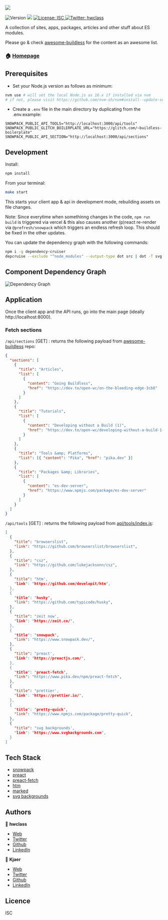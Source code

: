 ![](./public/teaser.png)

![Version](https://img.shields.io/badge/version-1.0.0-blue.svg?cacheSeconds=2592000) ![](https://img.shields.io/badge/node-12.x-blue.svg) [ ![License: ISC](https://img.shields.io/badge/License-ISC-yellow.svg) ](#) [![Twitter: hwclass](https://img.shields.io/twitter/follow/hwclass.svg?style=social)](https://twitter.com/hwclass)

A collection of sites, apps, packages, articles and other stuff about ES modules.

Please go & check [awesome-buildless](https://github.com/hwclass/awesome-buildless) for the content as an awesome list.

### 🏠 [Homepage](https://buildless.site)

## Prerequisites

- Set your Node.js version as follows as minimum:

```sh
nvm use # will set the local Node.js as 16.x if installed via nvm
# if not, please visit https://github.com/nvm-sh/nvm#install--update-script
```

- Create a `.env` file in the main directory by duplicating from the .env.example:

```env
SNOWPACK_PUBLIC_API_TOOLS="http://localhost:3000/api/tools"
SNOWPACK_PUBLIC_GLITCH_BOILERPLATE_URL="https://glitch.com/~buildless-boilerplate"
SNOWPACK_PUBLIC_API_SECTION="http://localhost:3000/api/sections"
```

## Development

Install:

```sh
npm install
```

From your terminal:

```sh
make start
```

This starts your client app & api in development mode, rebuilding assets on file changes.

Note: Since everytime when somethinng changes in the code, `npm run build` is triggered via vercel & this also causes another (p)react re-render via `@prefresh/snowpack` which triggers an endless refresh loop. This should be fixed in the other updates.

You can update the dependency graph with the following commands:

```sh
npm i -g dependency-cruiser
depcruise --exclude "^node_modules" --output-type dot src | dot -T svg > dependencygraph.svg
```

## Component Dependency Graph

![Dependency Graph](./public/dependencygraph.svg)

## Application

Once the client app and the API runs, go into the main page (ideally http://localhost:8000).

### Fetch sections

`/api/sections` [GET] : returns the following payload from [awesome-buildless](https://github.com/hwclass/awesome-buildless) repo:

```json
{
  "sections": [
    {
      "title": "Articles",
      "list": [
        {
          "content": "Going Buildless",
          "href": "https://dev.to/open-wc/on-the-bleeding-edge-3cb8"
        }
      ]
    },
    {
      "title": "Tutorials",
      "list": [
        {
          "content": "Developing without a Build (1)",
          "href": "https://dev.to/open-wc/developing-without-a-build-1-introduction-26ao"
        }
      ]
    },
    {
      "title": "Tools &amp; Platforms",
      "list": [{ "content": "Pika", "href": "pika.dev" }]
    },
    {
      "title": "Packages &amp; Libraries",
      "list": [
        {
          "content": "es-dev-server",
          "href": "https://www.npmjs.com/package/es-dev-server"
        }
      ]
    }
  ]
}
```

`/api/tools` [GET] : returns the following payload from [api/tools/index.js](https://github.com/hwclass/buildless-site/blob/master/api/tools/index.js#L12):

```json
[
  {
    "title": "browserslist",
    "link": "https://github.com/browserslist/browserslist",
  },
  {
    "title": "csz",
    "link": "https://github.com/lukejacksonn/csz",
  },
  {
    "title": "htm',
    "link": "https://github.com/developit/htm",
  },
  {
    "title": "husky',
    "link": "https://github.com/typicode/husky",
  },
  {
    "title": "zeit now',
    "link": "https://zeit.co/",
  },
  {
    "title": "snowpack',
    "link": "https://www.snowpack.dev/",
  },
  {
    "title": "preact',
    "link": "https://preactjs.com/",
  },
  {
    "title": "preact-fetch',
    "link": "https://www.pika.dev/npm/preact-fetch",
  },
  {
    "title": "prettier',
    "link": "https://prettier.io/",
  },
  {
    "title": "pretty-quick',
    "link": "https://www.npmjs.com/package/pretty-quick",
  },
  {
    "title": "svg backgrounds',
    "link": "https://www.svgbackgrounds.com",
  }
]
```

## Tech Stack

- [snowpack](https://www.snowpack.dev/)
- [preact](https://preactjs.com/)
- [preact-fetch](https://www.pika.dev/npm/preact-fetch)
- [htm](https://github.com/developit/htm)
- [marked](https://www.npmjs.com/package/marked)
- [svg backgrounds](https://www.svgbackgrounds.com)

## Authors

👤 **hwclass**

- [Web](https://hwclass.dev)
- [Twitter](https://twitter.com/hwclass)
- [Github](https://github.com/hwclass)
- [LinkedIn](https://linkedin.com/in/hwclass)

👤 **Kjaer**

- [Web](https://medium.com/@kjaer)
- [Twitter](https://twitter.com/halilkayer)
- [Github](https://github.com/Kjaer)
- [LinkedIn](https://linkedin.com/in/halilkayer)

## Licence

ISC
